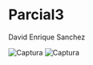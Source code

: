 # Parcial3
David Enrique Sanchez 

![Captura](https://github.com/user-attachments/assets/7ee3f2c5-dfc2-4e8b-9d94-1d86aff3b15c)
![Captura](https://github.com/user-attachments/assets/6c8cb179-6e7c-41b9-a339-b30705b4c876)
